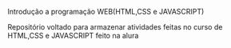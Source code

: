Introdução a programação WEB(HTML,CSS e JAVASCRIPT)

Repositório voltado para armazenar atividades feitas no curso de HTML,CSS e JAVASCRIPT feito na alura
